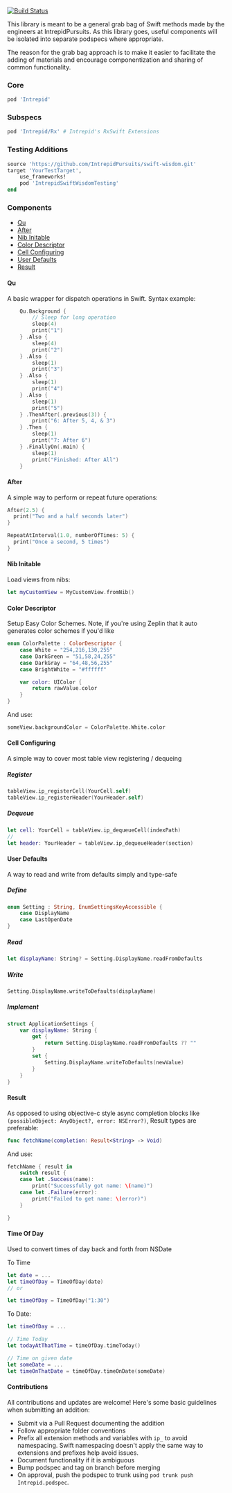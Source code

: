[![Build Status](https://ci.intrepid.io/job/iOS/job/ios-pipeline/job/swift-wisdom/job/master/badge/icon)](https://ci.intrepid.io/job/iOS/job/ios-pipeline/job/swift-wisdom/job/master/)


This library is meant to be a general grab bag of Swift methods made by the engineers at IntrepidPursuits.  As this library goes, useful components will be isolated into separate podspecs where appropriate.

The reason for the grab bag approach is to make it easier to facilitate the adding of materials and encourage componentization and sharing of common functionality.

### Core

```Ruby
pod 'Intrepid'
```

### Subspecs

```Ruby
pod 'Intrepid/Rx' # Intrepid's RxSwift Extensions
```

### Testing Additions

```Ruby
source 'https://github.com/IntrepidPursuits/swift-wisdom.git'
target 'YourTestTarget',
    use_frameworks!
    pod 'IntrepidSwiftWisdomTesting'
end
```

### Components

* [Qu](#qu)
* [After](#after)
* [Nib Initable](#nib-initable)
* [Color Descriptor](#color-descriptor)
* [Cell Configuring](#cell-configuring)
* [User Defaults](#user-defaults)
* [Result](#result)

#### Qu

A basic wrapper for dispatch operations in Swift.  Syntax example:

```Swift
    Qu.Background {
        // Sleep for long operation
        sleep(4)
        print("1")
    } .Also {
        sleep(4)
        print("2")
    } .Also {
        sleep(1)
        print("3")
    } .Also {
        sleep(1)
        print("4")
    } .Also {
        sleep(1)
        print("5")
    } .ThenAfter(.previous(3)) {
        print("6: After 5, 4, & 3")
    } .Then {
        sleep(1)
        print("7: After 6")
    } .FinallyOn(.main) {
        sleep(1)
        print("Finished: After All")
    }
```

#### After

A simple way to perform or repeat future operations:

```Swift
After(2.5) {
  print("Two and a half seconds later")
}

RepeatAtInterval(1.0, numberOfTimes: 5) {
  print("Once a second, 5 times")
}
```

#### Nib Initable

Load views from nibs:

```Swift
let myCustomView = MyCustomView.fromNib()
```

#### Color Descriptor

Setup Easy Color Schemes.  Note, if you're using Zeplin that it auto generates color schemes if you'd like

```Swift
enum ColorPalette : ColorDescriptor {
    case White = "254,216,130,255"
    case DarkGreen = "51,58,24,255"
    case DarkGray = "64,48,56,255"
    case BrightWhite = "#ffffff"

    var color: UIColor {
        return rawValue.color
    }
}
```

And use:

```Swift
someView.backgroundColor = ColorPalette.White.color
```

#### Cell Configuring

A simple way to cover most table view registering / dequeing

##### Register

```Swift
tableView.ip_registerCell(YourCell.self)
tableView.ip_registerHeader(YourHeader.self)
```

##### Dequeue

```Swift
let cell: YourCell = tableView.ip_dequeueCell(indexPath)
//
let header: YourHeader = tableView.ip_dequeueHeader(section)
```

#### User Defaults

A way to read and write from defaults simply and type-safe

##### Define

```Swift
enum Setting : String, EnumSettingsKeyAccessible {
    case DisplayName
    case LastOpenDate
}
```

##### Read

```Swift
let displayName: String? = Setting.DisplayName.readFromDefaults
```

##### Write

```Swift
Setting.DisplayName.writeToDefaults(displayName)
```

##### Implement

```Swift
struct ApplicationSettings {
    var displayName: String {
        get {
            return Setting.DisplayName.readFromDefaults ?? ""
        }
        set {
            Setting.DisplayName.writeToDefaults(newValue)
        }
    }
}
```

#### Result

As opposed to using objective-c style async completion blocks like `(possibleObject: AnyObject?, error: NSError?)`, Result types are preferable:

```Swift
func fetchName(completion: Result<String> -> Void)
```

And use:

```Swift
fetchName { result in
    switch result {
    case let .Success(name):
        print("Successfully got name: \(name)")
    case let .Failure(error):
        print("Failed to get name: \(error)")
    }

}
```

#### Time Of Day

Used to convert times of day back and forth from NSDate

To Time

```Swift
let date = ...
let timeOfDay = TimeOfDay(date)
// or

let timeOfDay = TimeOfDay("1:30")
```

To Date:

```Swift
let timeOfDay = ...

// Time Today
let todayAtThatTime = timeOfDay.timeToday()

// Time on given date
let someDate = ...
let timeOnThatDate = timeOfDay.timeOnDate(someDate)
```

#### Contributions

All contributions and updates are welcome!  Here's some basic guidelines when submitting an addition:

- Submit via a Pull Request documenting the addition
- Follow appropriate folder conventions
- Prefix all extension methods and variables with `ip_` to avoid namespacing.  Swift namespacing doesn't apply the same way to extensions and prefixes help avoid issues.
- Document functionality if it is ambiguous
- Bump podspec and tag on branch before merging
- On approval, push the podspec to trunk using `pod trunk push Intrepid.podspec`.
